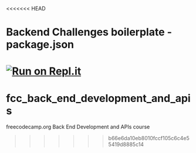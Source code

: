 <<<<<<< HEAD
# Backend Challenges boilerplate - package.json
[![Run on Repl.it](https://repl.it/badge/github/freeCodeCamp/boilerplate-npm)](https://repl.it/github/freeCodeCamp/boilerplate-npm)
=======
# fcc_back_end_development_and_apis
freecodecamp.org Back End Development and APIs course
>>>>>>> b66e6da10eb8010fccf105c6c4e55419d8885c14
